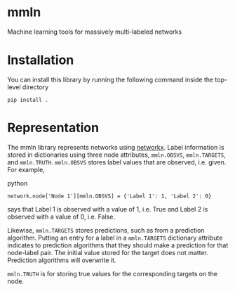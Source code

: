 # mmln

Machine learning tools for massively multi-labeled networks

# Installation

You can install this library by running the following command inside the
top-level directory

```
pip install .
```

# Representation

The mmln library represents networks using [networkx](https://networkx.github.io/).
Label information is stored in dictionaries using three node attributes, `mmln.OBSVS`,
`mmln.TARGETS`, and `mmln.TRUTH`. `mmln.OBSVS` stores label values that are observed,
i.e. given. For example,

python
```
network.node['Node 1'][mmln.OBSVS] = {'Label 1': 1, 'Label 2': 0}
```

says that Label 1 is observed with a value of 1, i.e. True and Label 2 is observed with
a value of 0, i.e. False.

Likewise, `mmln.TARGETS` stores predictions, such as from a prediction algorithm. Putting
an entry for a label in a `mmln.TARGETS` dictionary attribute indicates to prediction
algorithms that they should make a prediction for that node-label pair. The initial value
stored for the target does not matter. Prediction algorithms will overwrite it.

`mmln.TRUTH` is for storing true values for the corresponding targets on the node. 